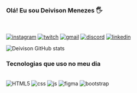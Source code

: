 ### Olá! Eu sou Deivison Menezes 🖐️ 
<br>



[![instagram](https://img.shields.io/badge/Instagram-E4405F?style=for-the-badge&logo=instagram&logoColor=white)](https://instagram.com/deivisonmenezes_)
[![twitch](https://img.shields.io/badge/Twitch-9146FF?style=for-the-badge&logo=twitch&logoColor=white)](https://twitch.tv/neguinhodacbx)
[![gmail](https://img.shields.io/badge/Gmail-D14836?style=for-the-badge&logo=gmail&logoColor=white)](https://mail.google.com/)
[![discord](https://img.shields.io/badge/Discord-7289DA?style=for-the-badge&logo=discord&logoColor=white)](https://discord.gg/XskvRjVb)
[![linkedin](https://img.shields.io/badge/LinkedIn-0077B5?style=for-the-badge&logo=linkedin&logoColor=white)](https://www.linkedin.com/in/deivison-silva-8230b022b/)

![Deivison GitHub stats](https://github-readme-stats.vercel.app/api?username=Deivison0208&show_icons=true&theme=dark)

### Tecnologias que uso no meu dia
<div style="display: inline_block"><br>
<img align="center" alt="HTML5" src="https://img.shields.io/badge/HTML5-E34F26?style=for-the-badge&logo=html5&logoColor=white">
<img align="center" alt="css" src="https://img.shields.io/badge/CSS3-1572B6?style=for-the-badge&logo=css3&logoColor=white">
<img align="center" alt="js" src="https://img.shields.io/badge/JavaScript-F7DF1E?style=for-the-badge&logo=javascript&logoColor=black">
<img align="center" alt="figma" src="https://img.shields.io/badge/Figma-F24E1E?style=for-the-badge&logo=figma&logoColor=white">
<img align="center" alt="bootstrap" src="https://img.shields.io/badge/Bootstrap-563D7C?style=for-the-badge&logo=bootstrap&logoColor=white">


</div>
